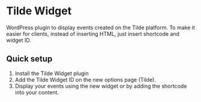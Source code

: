 # Tilde Widget

WordPress plugin to display events created on the Tilde platform. To make it easier for clients, instead of inserting HTML, just insert shortcode and widget ID.

## Quick setup

1. Install the Tilde Widget plugin
2. Add the Tilde Widget ID on the new options page (Tilde).
3. Display your events using the new widget or by adding the shortcode into your content.
